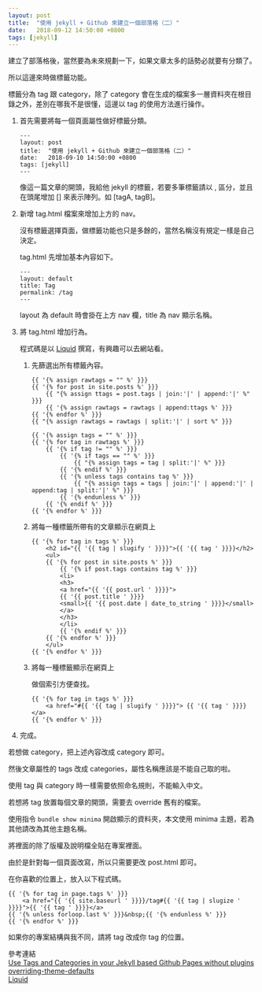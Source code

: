 ```yaml
---
layout: post
title:  "使用 jekyll + Github 來建立一個部落格（二）"
date:   2018-09-12 14:50:00 +0800
tags: [jekyll]
---
```


建立了部落格後，當然要為未來規劃一下，如果文章太多的話勢必就要有分類了。

所以這邊來時做標籤功能。

標籤分為 tag 跟 category，除了 category 會在生成的檔案多一層資料夾在根目錄之外，差別在哪我不是很懂，這邊以 tag 的使用方法進行操作。

1. 首先需要將每一個頁面屬性做好標籤分類。

    ```
    ---
    layout: post
    title:  "使用 jekyll + Github 來建立一個部落格（二）"
    date:   2018-09-10 14:50:00 +0800
    tags: [jekyll]
    ---
    ```

    像這一篇文章的開頭，我給他 jekyll 的標籤，若要多筆標籤請以 , 區分，並且在頭尾增加 [] 來表示陣列。如 [tagA, tagB]。

2. 新增 tag.html 檔案來增加上方的 nav。

    沒有標籤選擇頁面，做標籤功能也只是多餘的，當然名稱沒有規定一樣是自己決定。

    tag.html 先增加基本內容如下。

    ```
    ---
    layout: default
    title: Tag
    permalink: /tag
    ---
    ```

    layout 為 default 時會掛在上方 nav 欄，title 為 nav 顯示名稱。

3. 將 tag.html 增加行為。

    程式碼是以 [Liquid][liquid] 撰寫，有興趣可以去網站看。

    1. 先篩選出所有標籤內容。 

       ```
       {{ '{% assign rawtags = "" %' }}}
       {{ '{% for post in site.posts %' }}}
           {{ "{% assign ttags = post.tags | join:'|' | append:'|' %" }}}
           {{ '{% assign rawtags = rawtags | append:ttags %' }}}
       {{ '{% endfor %' }}}
       {{ "{% assign rawtags = rawtags | split:'|' | sort %" }}}

       {{ '{% assign tags = "" %' }}}
       {{ '{% for tag in rawtags %' }}}
           {{ '{% if tag != "" %' }}}
               {{ '{% if tags == "" %' }}}
                   {{ "{% assign tags = tag | split:'|' %" }}}
               {{ '{% endif %' }}}
               {{ '{% unless tags contains tag %' }}}
                   {{ "{% assign tags = tags | join:'|' | append:'|' | append:tag | split:'|' %" }}}
               {{ '{% endunless %' }}}
           {{ '{% endif %' }}}
       {{ '{% endfor %' }}}
       ```

    2. 將每一種標籤所帶有的文章顯示在網頁上

       ```
       {{ '{% for tag in tags %' }}}
           <h2 id="{{ '{{ tag | slugify ' }}}}">{{ '{{ tag ' }}}}</h2>
           <ul>
           {{ '{% for post in site.posts %' }}}
               {{ '{% if post.tags contains tag %' }}}
               <li>
               <h3>
               <a href="{{ '{{ post.url ' }}}}">
               {{ '{{ post.title ' }}}}
               <small>{{ '{{ post.date | date_to_string ' }}}}</small>
               </a>
               </h3>
               </li>
               {{ '{% endif %' }}}
           {{ '{% endfor %' }}}
           </ul>
       {{ '{% endfor %' }}}
       ```

    3. 將每一種標籤顯示在網頁上

       做個索引方便查找。

       ```
       {{ '{% for tag in tags %' }}}
           <a href="#{{ '{{ tag | slugify ' }}}}"> {{ '{{ tag ' }}}}</a>
       {{ '{% endfor %' }}}
       ```
        
4. 完成。

若想做 category，把上述內容改成 category 即可。

然後文章屬性的 tags 改成 categories，屬性名稱應該是不能自己取的啦。

使用 tag 與 category 時一樣需要依照命名規則，不能輸入中文。

若想將 tag 放置每個文章的開頭，需要去 override 舊有的檔案。

使用指令 `bundle show minima` 開啟顯示的資料夾，本文使用 minima 主題，若為其他請改為其他主題名稱。

將裡面的除了版權及說明檔全貼在專案裡面。

由於是針對每一個頁面改寫，所以只需要更改 post.html 即可。

在你喜歡的位置上，放入以下程式碼。

```
{{ '{% for tag in page.tags %' }}}
    <a href="{{ '{{ site.baseurl ' }}}}/tag#{{ '{{ tag | slugize ' }}}}">{{ '{{ tag ' }}}}</a>
{{ '{% unless forloop.last %' }}}&nbsp;{{ '{% endunless %' }}}
{{ '{% endfor %' }}}
```

如果你的專案結構與我不同，請將 tag 改成你 tag 的位置。

參考連結
<br>[Use Tags and Categories in your Jekyll based Github Pages without plugins][add-tag]
<br>[overriding-theme-defaults][overriding-theme-defaults]
<br>[Liquid][liquid]

[add-tag]: https://codinfox.github.io/dev/2015/03/06/use-tags-and-categories-in-your-jekyll-based-github-pages/
[liquid]: https://shopify.github.io/liquid/
[overriding-theme-defaults]: https://jekyllrb.com/docs/themes/#overriding-theme-defaults